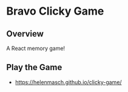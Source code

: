 # Bravo Clicky Game

## Overview
A React memory game!

## Play the Game
* https://helenmasch.github.io/clicky-game/
